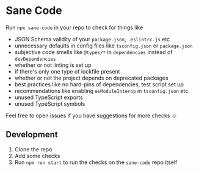 # Sane Code

Run `npx sane-code` in your repo to check for things like

- JSON Schema validity of your `package.json`, `.eslintrc.js` etc
- unnecessary defaults in config files like `tsconfig.json` or `package.json`
- subjective code smells like `@types/*` in `dependencies` instead of `devDependencies`
- whether or not linting is set up
- if there's only one type of lockfile present
- whether or not the project depends on deprecated packages
- best practices like no hard-pins of dependencies, test script set up
- recommendations like enabling `esModuleInterop` in `tsconfig.json` etc
- unused TypeScript exports
- unused TypeScript symbols

Feel free to open issues if you have suggestions for more checks :relaxed:

## Development

1. Clone the repo
2. Add some checks
3. Run `npm run start` to run the checks on the `sane-code` repo itself